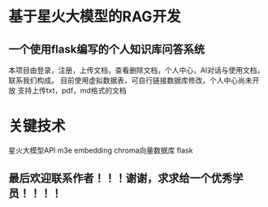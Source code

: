 # 基于星火大模型的RAG开发
## 一个使用flask编写的个人知识库问答系统
本项目由登录，注册，上传文档，查看删除文档，个人中心，AI对话与使用文档，联系我们构成。
目前使用虚拟数据表，可自行链接数据库修改，个人中心尚未开放
支持上传txt，pdf，md格式的文档
# 关键技术
星火大模型API 
m3e embedding
chroma向量数据库
flask
## 最后欢迎联系作者！！！谢谢，求求给一个优秀学员！！！！
